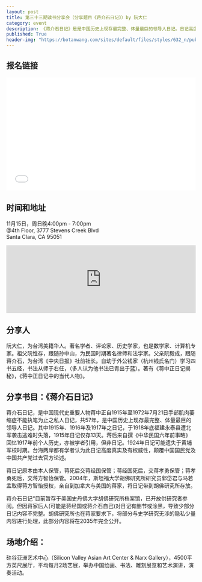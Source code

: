 ```yaml
---
layout: post
title: 第三十三期读书分享会（分享题目《蒋介石日记》）by 阮大仁
category: event
description: 《蒋介石日记》是是中国历史上现存最完整、体量最巨的领导人日记。日记高度真实及有权威性，颠覆了中国国民党及中国共产党过去官方论述。
published: True
header-img: "https://botanwang.com/sites/default/files/styles/632_n/public/field/image/jiangjies_0.jpg?itok=2Qzf2XzO"
---
```


## 报名链接

<div style="width:100%; text-align:left;" ><iframe  src="//eventbrite.com/tickets-external?eid=19501737221&ref=etckt" frameborder="0" height="300" width="100%" vspace="0" hspace="0" marginheight="5" marginwidth="5" scrolling="auto" allowtransparency="true"></iframe></div>

## 时间和地址

11月15日，周日晚4:00pm - 7:00pm  
@4th Floor, 3777 Stevens Creek Blvd  
Santa Clara, CA 95051

<iframe width="100%" height="180" frameborder="0" style="border:0"
src="https://www.google.com/maps/embed/v1/place?q=3777%20Stevens%20Creek%20Blvd%20Santa%20Clara%2C%20CA%2095054&key=AIzaSyBU8Fpde0IWAvSPYuvrpcjOHm_8scuCusk" allowfullscreen></iframe>

## 分享人

阮大仁，为台湾美籍华人。著名学者、评论家、历史学家，也是数学家、计算机专家。祖父阮性存，跟随孙中山，为民国时期著名律师和法学家。父亲阮毅成，跟随蒋介石，为台湾《中央日报》社前社长。自幼于外公钱家（杭州钱氏名门）学习四书五经，书法从师于右任，（多人认为他书法已青出于蓝）。著有《蒋中正日记揭秘》，《蒋中正日记中的当代人物》。

 


## 分享书目：《蒋介石日记》

蒋介石日记，是中国现代史重要人物蒋中正自1915年至1972年7月21日手部肌肉萎缩症不能执笔为止之私人日记，共57年，是中国历史上现存最完整、体量最巨的领导人日记。其中1915年、1916年及1917年之日记，于1918年底福建永泰县遭北军袭击逃难时失落，1915年日记仅存13天。蒋后来自撰《中华民国六年前事略》回忆1917年前个人历史，亦被学者引用，但非日记。1924年日记可能遗失于黄埔军校时期。台海两岸都有学者认为此日记高度真实及有权威性，颠覆中国国民党及中国共产党过去官方论述。


蒋日记原本由本人保管，蒋死后交蒋经国保管；蒋经国死后，交蒋孝勇保管；蒋孝勇死后，交蒋方智怡保管。2004年，斯坦福大学胡佛研究所研究员郭岱君与马若孟取得蒋方智怡授权，亲自到加拿大与美国的蒋家，将日记带到胡佛研究所存放。


蒋介石日记“目前暂存于美国史丹佛大学胡佛研究所档案馆，已开放供研究者参阅。但因蒋家后人(可能是蒋经国或蒋介石自己)对日记有删节或涂黑，导致少部分日记内容不完整。胡佛研究所也在蒋家要求下，将部分与史学研究无涉的隐私少量内容进行处理，此部分内容将在2035年完全公开。


## 场地介绍：
硅谷亚洲艺术中心（Silicon Valley Asian Art Center & Narx Gallery），4500平方英尺展厅，平均每月2场艺展，举办中国绘画、书法、雕刻展览和艺术演讲，演奏活动。

